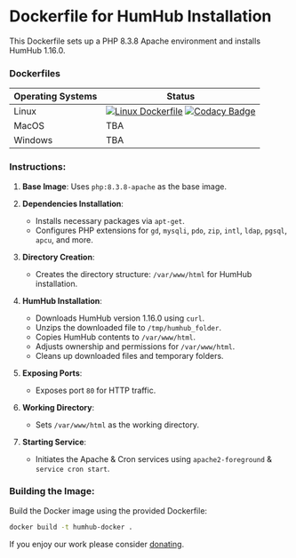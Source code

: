 # Dockerfile for HumHub Installation

This Dockerfile sets up a PHP 8.3.8 Apache environment and installs HumHub 1.16.0.

### Dockerfiles
| Operating Systems | Status |
|-------------------|--------|
| Linux             | [![Linux Dockerfile](https://github.com/GreenMeteor/humhub-docker/actions/workflows/test.yml/badge.svg)](https://github.com/GreenMeteor/humhub-docker/actions/workflows/test.yml) [![Codacy Badge](https://app.codacy.com/project/badge/Grade/b2581f3610ad4c418d44e8c325ca7f28)](https://app.codacy.com/gh/GreenMeteor/humhub-docker/dashboard?utm_source=gh&utm_medium=referral&utm_content=&utm_campaign=Badge_grade) |
| MacOS             | TBA    |
| Windows           | TBA    |

### Instructions:

1. **Base Image**: Uses `php:8.3.8-apache` as the base image.

2. **Dependencies Installation**:
   - Installs necessary packages via `apt-get`.
   - Configures PHP extensions for `gd`, `mysqli`, `pdo`, `zip`, `intl`, `ldap`, `pgsql`, `apcu`, and more.

3. **Directory Creation**:
   - Creates the directory structure: `/var/www/html` for HumHub installation.

4. **HumHub Installation**:
   - Downloads HumHub version 1.16.0 using `curl`.
   - Unzips the downloaded file to `/tmp/humhub_folder`.
   - Copies HumHub contents to `/var/www/html`.
   - Adjusts ownership and permissions for `/var/www/html`.
   - Cleans up downloaded files and temporary folders.

5. **Exposing Ports**:
   - Exposes port `80` for HTTP traffic.

6. **Working Directory**:
   - Sets `/var/www/html` as the working directory.

7. **Starting Service**:
   - Initiates the Apache & Cron services using `apache2-foreground` & `service cron start`.

### Building the Image:

Build the Docker image using the provided Dockerfile:

```bash
docker build -t humhub-docker .
```
If you enjoy our work please consider [donating](https://donate.stripe.com/00g7uJ4gb7UZePu8wM).

